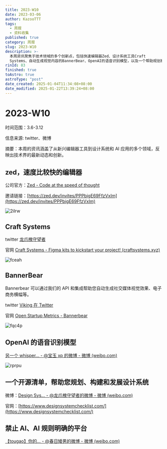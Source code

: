 ```yaml
---
title: 2023-W10
date: 2023-03-06
author: KazooTTT
tags:
  - 周报
  - 资料收集
published: true
category: 周报
slug: 2023-W10
description: >-
  本周资讯聚焦于技术领域的多个创新点，包括快速编辑器Zed、设计系统工具Craft
  Systems、自动生成视觉内容的BannerBear、OpenAI的语音识别模型，以及一个帮助规划和构建设计系统的开源清单。这些内容展示了技术界在编辑工具、设计系统和AI应用方面的最新进展和创新。
rinId: 83
finished: true
toAstro: true
astroType: "post"
date_created: 2025-01-04T11:34:08+08:00
date_modified: 2025-01-22T13:39:24+08:00
---
```


# 2023-W10

时间范围：3.6-3.12

信息来源: twitter、微博

摘要：本周的资讯涵盖了从新兴编辑器工具到设计系统和 AI 应用的多个领域，反映出技术界的最新动态和创新。

## zed，速度比较快的编辑器

公司官方：[Zed - Code at the speed of thought](https://zed.dev/)

邀请链接：[https://zed.dev/invites/PPPbigE69FfzVxIm](https://zed.dev/invites/PPPbigE69FfzVxIm)

![2ilrw](https://pictures.kazoottt.top/2024/01/20240115-03fe7e1e39eda83290ef9fedc4f062af.webp)

## Craft Systems

twitter [龙爪槐守望者](https://twitter.com/ftium4/status/1634476061714165761)

官网 [Craft Systems - Figma kits to kickstart your project! (craftsystems.xyz)](https://www.craftsystems.xyz/)

![fceah](https://pictures.kazoottt.top/2024/01/20240115-fcc52487816976bb02edd9b7f06b81f2.webp)

## BannerBear

Bannerbear 可以通过我们的 API 和集成帮助您自动生成社交媒体视觉效果、电子商务横幅等。

twitter [Viking 在 Twitter](https://twitter.com/vikingmute/status/1633661260159123456)

官网 [Open Startup Metrics - Bannerbear](https://www.bannerbear.com/open/)

![fqc4p](https://pictures.kazoottt.top/2024/01/20240115-5fc5ce9c32bd1f535701c067864acedb.webp)

## OpenAI 的语音识别模型

[另一个 whisper... - @宝玉 xp 的微博 - 微博 (weibo.com)](https://weibo.com/1727858283/MwSTL8iMw#comment)

![rprpu](https://pictures.kazoottt.top/2024/01/20240115-f9dc5ee3869a425c8a361d9613131ab5.webp)

## 一个开源清单，帮助您规划、构建和发展设计系统

微博：[Design Sys... - @龙爪槐守望者的微博 - 微博 (weibo.com)](https://weibo.com/1227298402/MwM18a23h#comment)

官网：[https://www.designsystemchecklist.com/](https://www.designsystemchecklist.com/)

## 禁止 AI、AI 规则明确的平台

[【tougao】你的... - @春日矮男的微博 - 微博 (weibo.com)](https://weibo.com/6591016982/Mw9ACkbtD#comment)
